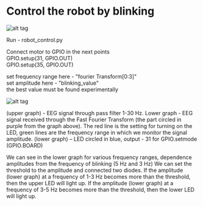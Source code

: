 # Control the robot by blinking
![alt tag](https://github.com/Ildaron/EEGwithRaspberryPI/blob/master/Robot_control/Supplementary%20files/fig.1.jpg "general view")

Run - robot_control.py   

Connect motor to GPIO in the next points  
GPIO.setup(31, GPIO.OUT)  
GPIO.setup(35, GPIO.OUT)  

set frequency range here - "fourier Transform[0:3]"  
set amplitude here - "blinking_value"   
the best value must be found experimentally    

![alt tag](https://github.com/Ildaron/EEGwithRaspberryPI/blob/master/Robot_control/Supplementary%20files/fig.2.jpg "general view")

(upper graph) - EEG signal through pass filter 1-30 Hz. Lower graph - EEG signal received through the Fast Fourier Transform (the part circled in purple from the graph above). The red line is the setting for turning on the LED, green lines are the frequency range in which we monitor the signal amplitude. (lower graph) – LED circled in blue, output - 31 for GPIO.setmode (GPIO.BOARD)    


We can see in the lower graph for  various frequency ranges, dependence amplitudes from the frequency of  blinking (5 Hz and 3 Hz)
We can set the threshold to the amplitude and connected two diodes. If the amplitude (lower graph) at a frequency of 1-3 Hz becomes more than the threshold, then the upper LED will light up.
If the amplitude (lower graph)  at a frequency of 3-5 Hz becomes more than the threshold, then the lower LED will light up.  

